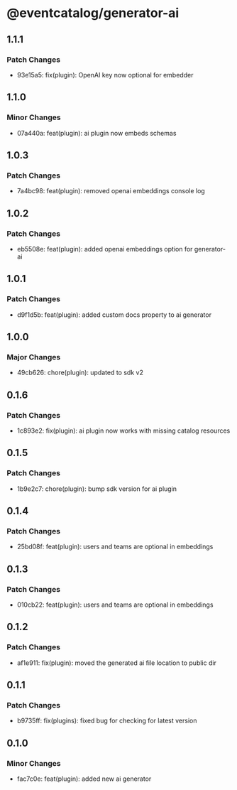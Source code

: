 # @eventcatalog/generator-ai

## 1.1.1

### Patch Changes

- 93e15a5: fix(plugin): OpenAI key now optional for embedder

## 1.1.0

### Minor Changes

- 07a440a: feat(plugin): ai plugin now embeds schemas

## 1.0.3

### Patch Changes

- 7a4bc98: feat(plugin): removed openai embeddings console log

## 1.0.2

### Patch Changes

- eb5508e: feat(plugin): added openai embeddings option for generator-ai

## 1.0.1

### Patch Changes

- d9f1d5b: feat(plugin): added custom docs property to ai generator

## 1.0.0

### Major Changes

- 49cb626: chore(plugin): updated to sdk v2

## 0.1.6

### Patch Changes

- 1c893e2: fix(plugin): ai plugin now works with missing catalog resources

## 0.1.5

### Patch Changes

- 1b9e2c7: chore(plugin): bump sdk version for ai plugin

## 0.1.4

### Patch Changes

- 25bd08f: feat(plugin): users and teams are optional in embeddings

## 0.1.3

### Patch Changes

- 010cb22: feat(plugin): users and teams are optional in embeddings

## 0.1.2

### Patch Changes

- af1e911: fix(plugin): moved the generated ai file location to public dir

## 0.1.1

### Patch Changes

- b9735ff: fix(plugins): fixed bug for checking for latest version

## 0.1.0

### Minor Changes

- fac7c0e: feat(plugin): added new ai generator
